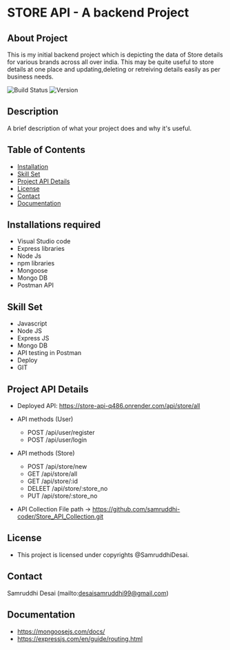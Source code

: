 # STORE API - A backend Project

## About Project
This is my initial backend project which is depicting the data of Store details for various brands across all over india. This may be quite useful to store details at one place and updating,deleting or retreiving details easily as per business needs.

![Build Status](https://img.shields.io/badge/build-deploy-brightgreen)
![Version](https://img.shields.io/badge/version-1.0.0-blue)

## Description
A brief description of what your project does and why it's useful.

## Table of Contents
- [Installation](#installation)
- [Skill Set](#skillset)
- [Project API Details](#projectapi)
- [License](#license)
- [Contact](#contact)
- [Documentation](#documentation)

## Installations required
- Visual Studio code
- Express libraries
- Node Js
- npm libraries
- Mongoose
- Mongo DB
- Postman API

## Skill Set
- Javascript
- Node JS
- Express JS
- Mongo DB
- API testing in Postman
- Deploy
- GIT

## Project API Details
- Deployed API: https://store-api-q486.onrender.com/api/store/all
  
- API methods (User)
    - POST /api/user/register
    - POST /api/user/login
- API methods (Store)
    - POST /api/store/new
    - GET /api/store/all
    - GET /api/store/:id
    - DELEET /api/store/:store_no
    - PUT /api/store/:store_no
- API Collection File path -> https://github.com/samruddhi-coder/Store_API_Collection.git
      
## License
- This project is licensed under copyrights @SamruddhiDesai.

## Contact
Samruddhi Desai (mailto:desaisamruddhi99@gmail.com) 

## Documentation
- https://mongoosejs.com/docs/
- https://expressjs.com/en/guide/routing.html

